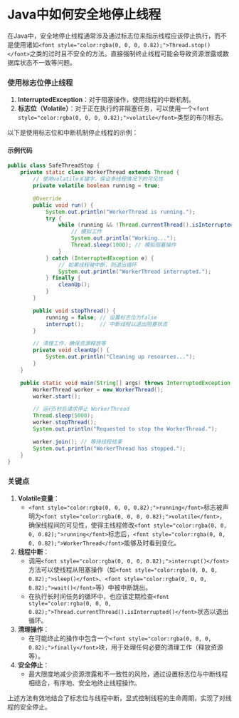 # Java中如何安全地停止线程

<font style="color:rgba(0, 0, 0, 0.82);">在Java中，安全地停止线程通常涉及通过标志位来指示线程应该停止执行，而不是使用诸如</font>`<font style="color:rgba(0, 0, 0, 0.82);">Thread.stop()</font>`<font style="color:rgba(0, 0, 0, 0.82);">之类的过时且不安全的方法。直接强制终止线程可能会导致资源泄露或数据库状态不一致等问题。</font>

### <font style="color:rgba(0, 0, 0, 0.82);">使用标志位停止线程</font>

1. **<font style="color:rgba(0, 0, 0, 0.82);">InterruptedException</font>**<font style="color:rgba(0, 0, 0, 0.82);">：对于阻塞操作，使用线程的中断机制。</font>
2. **<font style="color:rgba(0, 0, 0, 0.82);">标志位（Volatile）</font>**<font style="color:rgba(0, 0, 0, 0.82);">：对于正在执行的非阻塞任务，可以使用一个</font>`<font style="color:rgba(0, 0, 0, 0.82);">volatile</font>`<font style="color:rgba(0, 0, 0, 0.82);">类型的布尔标志。</font>

<font style="color:rgba(0, 0, 0, 0.82);">以下是使用标志位和中断机制停止线程的示例：</font>

#### <font style="color:rgba(0, 0, 0, 0.82);">示例代码</font>

```java
public class SafeThreadStop {  
    private static class WorkerThread extends Thread {  
        // 使用volatile关键字，保证多线程情况下的可见性  
        private volatile boolean running = true;  

        @Override  
        public void run() {  
            System.out.println("WorkerThread is running.");  
            try {  
                while (running && !Thread.currentThread().isInterrupted()) {  
                    // 模拟工作  
                    System.out.println("Working...");  
                    Thread.sleep(1000); // 模拟阻塞操作  
                }  
            } catch (InterruptedException e) {  
                // 如果线程被中断，则退出循环  
                System.out.println("WorkerThread interrupted.");  
            } finally {  
                cleanUp();  
            }  
        }  

        public void stopThread() {  
            running = false; // 设置标志位为false  
            interrupt();     // 中断线程以退出阻塞状态  
        }  

        // 清理工作，确保资源释放等  
        private void cleanUp() {  
            System.out.println("Cleaning up resources...");  
        }  
    }  

    public static void main(String[] args) throws InterruptedException {  
        WorkerThread worker = new WorkerThread();  
        worker.start();  

        // 运行5秒后请求停止 WorkerThread  
        Thread.sleep(5000);  
        worker.stopThread();  
        System.out.println("Requested to stop the WorkerThread.");  

        worker.join(); // 等待线程结束  
        System.out.println("WorkerThread has stopped.");  
    }  
}
```

### <font style="color:rgba(0, 0, 0, 0.82);">关键点</font>

1. **<font style="color:rgba(0, 0, 0, 0.82);">Volatile变量</font>**<font style="color:rgba(0, 0, 0, 0.82);">：</font>
    - `<font style="color:rgba(0, 0, 0, 0.82);">running</font>`<font style="color:rgba(0, 0, 0, 0.82);">标志被声明为</font>`<font style="color:rgba(0, 0, 0, 0.82);">volatile</font>`<font style="color:rgba(0, 0, 0, 0.82);">，确保线程间的可见性，使得主线程修改</font>`<font style="color:rgba(0, 0, 0, 0.82);">running</font>`<font style="color:rgba(0, 0, 0, 0.82);">标志后，</font>`<font style="color:rgba(0, 0, 0, 0.82);">WorkerThread</font>`<font style="color:rgba(0, 0, 0, 0.82);">能够及时看到变化。</font>
2. **<font style="color:rgba(0, 0, 0, 0.82);">线程中断</font>**<font style="color:rgba(0, 0, 0, 0.82);">：</font>
    - <font style="color:rgba(0, 0, 0, 0.82);">调用</font>`<font style="color:rgba(0, 0, 0, 0.82);">interrupt()</font>`<font style="color:rgba(0, 0, 0, 0.82);">方法可以使线程从阻塞操作（如</font>`<font style="color:rgba(0, 0, 0, 0.82);">sleep()</font>`<font style="color:rgba(0, 0, 0, 0.82);">、</font>`<font style="color:rgba(0, 0, 0, 0.82);">wait()</font>`<font style="color:rgba(0, 0, 0, 0.82);">等）中被中断跳出。</font>
    - <font style="color:rgba(0, 0, 0, 0.82);">在执行长时间任务的循环中，也应该定期检查</font>`<font style="color:rgba(0, 0, 0, 0.82);">Thread.currentThread().isInterrupted()</font>`<font style="color:rgba(0, 0, 0, 0.82);">状态以退出循环。</font>
3. **<font style="color:rgba(0, 0, 0, 0.82);">清理操作</font>**<font style="color:rgba(0, 0, 0, 0.82);">：</font>
    - <font style="color:rgba(0, 0, 0, 0.82);">在可能终止的操作中包含一个</font>`<font style="color:rgba(0, 0, 0, 0.82);">finally</font>`<font style="color:rgba(0, 0, 0, 0.82);">块，用于处理任何必要的清理工作（释放资源等）。</font>
4. **<font style="color:rgba(0, 0, 0, 0.82);">安全停止</font>**<font style="color:rgba(0, 0, 0, 0.82);">：</font>
    - <font style="color:rgba(0, 0, 0, 0.82);">最大限度地减少资源泄露和不一致性的风险，通过设置标志位与中断线程相结合，有序地、安全地终止线程操作。</font>

<font style="color:rgba(0, 0, 0, 0.82);">上述方法有效地结合了标志位与线程中断，显式控制线程的生命周期，实现了对线程的安全停止。</font>
